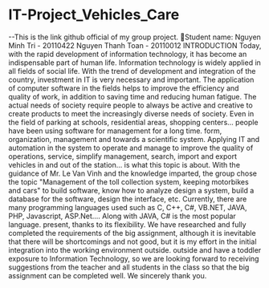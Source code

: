 # IT-Project_Vehicles_Care
--This is the link github official of my group project.
:busts_in_silhouette:Student name: Nguyen Minh Tri - 20110422 
              Nguyen Thanh Toan - 20110012
INTRODUCTION
Today, with the rapid development of information technology, it has become an indispensable part of human life. Information technology is widely applied in all fields of social life. With the trend of development and integration of the country, investment in IT is very necessary and important. The application of computer software in the fields helps to improve the efficiency and quality of work, in addition to saving time and reducing human fatigue. 
The actual needs of society require people to always be active and creative to create products to meet the increasingly diverse needs of society. Even in the field of parking at schools, residential areas, shopping centers... people have been using software for management for a long time. form, organization, management and towards a scientific system. Applying IT and automation in the system to operate and manage to improve the quality of operations, service, simplify management, search, import and export vehicles in and out of the station... is what this topic is about.
With the guidance of Mr. Le Van Vinh and the knowledge imparted, the group chose the topic "Management of the toll collection system, keeping motorbikes and cars" to build software, know how to analyze design a system, build a database for the software, design the interface, etc. Currently, there are many programming languages used such as C, C++, C#, VB.NET, JAVA, PHP, Javascript, ASP.Net.... Along with JAVA, C# is the most popular language. present, thanks to its flexibility. 
We have researched and fully completed the requirements of the big assignment, although it is inevitable that there will be shortcomings and not good, but it is my effort in the initial integration into the working environment outside. outside and have a toddler exposure to Information Technology, so we are looking forward to receiving suggestions from the teacher and all students in the class so that the big assignment can be completed well. 
We sincerely thank you. 


